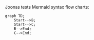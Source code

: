 Joonas tests Mermaid syntax flow charts:

```mermaid
graph TD;
    Start-->B;
    Start-->C;
    B-->End;
    C-->End;
```